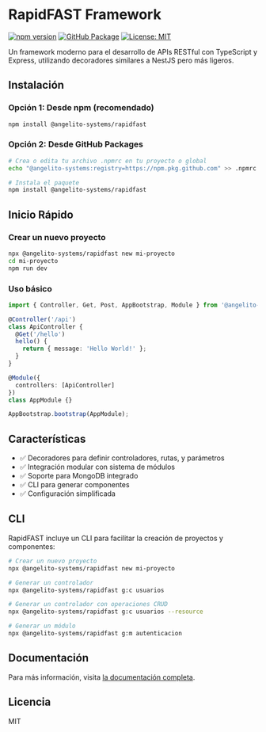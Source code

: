 # RapidFAST Framework

[![npm version](https://img.shields.io/npm/v/@angelito-systems/rapidfast.svg)](https://www.npmjs.com/package/@angelito-systems/rapidfast)
[![GitHub Package](https://img.shields.io/badge/GitHub%20Package-1.0.1-blue)](https://github.com/Angelito-Systems/rapidfast/packages)
[![License: MIT](https://img.shields.io/badge/License-MIT-yellow.svg)](https://opensource.org/licenses/MIT)

Un framework moderno para el desarrollo de APIs RESTful con TypeScript y Express, utilizando decoradores similares a NestJS pero más ligeros.

## Instalación

### Opción 1: Desde npm (recomendado)
```bash
npm install @angelito-systems/rapidfast
```

### Opción 2: Desde GitHub Packages
```bash
# Crea o edita tu archivo .npmrc en tu proyecto o global
echo "@angelito-systems:registry=https://npm.pkg.github.com" >> .npmrc

# Instala el paquete
npm install @angelito-systems/rapidfast
```

## Inicio Rápido

### Crear un nuevo proyecto

```bash
npx @angelito-systems/rapidfast new mi-proyecto
cd mi-proyecto
npm run dev
```

### Uso básico

```typescript
import { Controller, Get, Post, AppBootstrap, Module } from '@angelito-systems/rapidfast';

@Controller('/api')
class ApiController {
  @Get('/hello')
  hello() {
    return { message: 'Hello World!' };
  }
}

@Module({
  controllers: [ApiController]
})
class AppModule {}

AppBootstrap.bootstrap(AppModule);
```

## Características

- ✅ Decoradores para definir controladores, rutas, y parámetros
- ✅ Integración modular con sistema de módulos
- ✅ Soporte para MongoDB integrado
- ✅ CLI para generar componentes
- ✅ Configuración simplificada

## CLI

RapidFAST incluye un CLI para facilitar la creación de proyectos y componentes:

```bash
# Crear un nuevo proyecto
npx @angelito-systems/rapidfast new mi-proyecto

# Generar un controlador
npx @angelito-systems/rapidfast g:c usuarios

# Generar un controlador con operaciones CRUD
npx @angelito-systems/rapidfast g:c usuarios --resource

# Generar un módulo
npx @angelito-systems/rapidfast g:m autenticacion
```

## Documentación

Para más información, visita [la documentación completa](https://github.com/Angelito-Systems/rapidfast).

## Licencia

MIT
